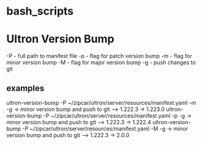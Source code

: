 # bash_scripts

# Ultron Version Bump

-P - full path to manifest file
-p - flag for patch version bump
-m - flag for minor version bump
-M - flag for major version bump
-g - push changes to git

## examples
ultron-version-bump -P ~/zipcar/ultron/server/resources/manifest.yaml -m -g -> minor version bump and push to git 
 --> 1.222.3 -> 1.223.0
ultron-version-bump -P ~/zipcar/ultron/server/resources/manifest.yaml -p -g -> minor version bump and push to git
 --> 1.222.3 -> 1.222.4
ultron-version-bump -P ~/zipcar/ultron/server/resources/manifest.yaml -M -g -> minor version bump and push to git
 --> 1.222.3 -> 2.0.0

